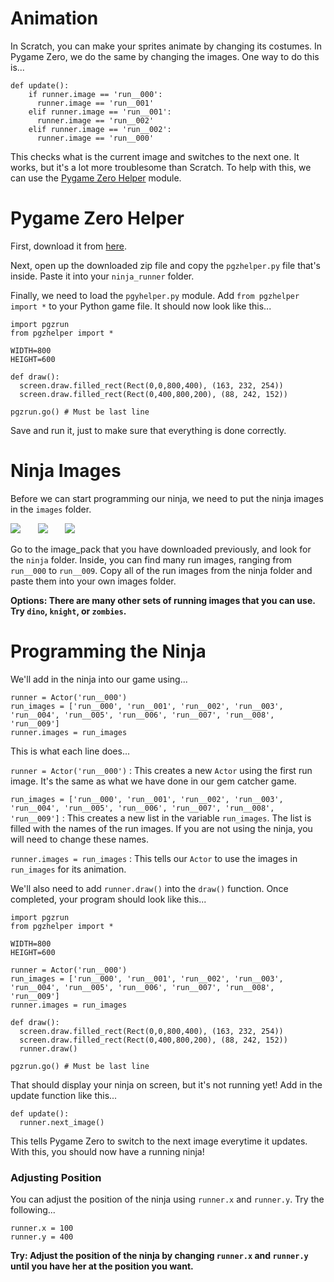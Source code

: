 Animation
===
In Scratch, you can make your sprites animate by changing its costumes. In Pygame Zero, we do the same by changing the images. One way to do this is...

```
def update():
    if runner.image == 'run__000':
      runner.image == 'run__001'
    elif runner.image == 'run__001':
      runner.image == 'run__002'
    elif runner.image == 'run__002':
      runner.image == 'run__000'
```

This checks what is the current image and switches to the next one. It works, but it's a lot more troublesome than Scratch. To help with this, we can use the [Pygame Zero Helper](https://www.aposteriori.com.sg/pygame-zero-helper) module.

Pygame Zero Helper
===
First, download it from [here](https://www.aposteriori.com.sg/pygame-zero-helper/).

Next, open up the downloaded zip file and copy the ```pgzhelper.py``` file that's inside. Paste it into your ```ninja_runner``` folder.

Finally, we need to load the ```pgyhelper.py``` module. Add ```from pgzhelper import *``` to your Python game file. It should now look like this...

```
import pgzrun
from pgzhelper import *

WIDTH=800
HEIGHT=600

def draw():
  screen.draw.filled_rect(Rect(0,0,800,400), (163, 232, 254))
  screen.draw.filled_rect(Rect(0,400,800,200), (88, 242, 152))

pgzrun.go() # Must be last line
```

Save and run it, just to make sure that everything is done correctly.

Ninja Images
===
Before we can start programming our ninja, we need to put the ninja images in the ```images``` folder.

![](https://www.aposteriori.com.sg/wp-content/uploads/2020/02/run__000.png)&nbsp;&nbsp;&nbsp;&nbsp;&nbsp;&nbsp;
![](https://www.aposteriori.com.sg/wp-content/uploads/2020/02/run__002.png)&nbsp;&nbsp;&nbsp;&nbsp;&nbsp;&nbsp;
![](https://www.aposteriori.com.sg/wp-content/uploads/2020/02/run__004.png)

Go to the image_pack that you have downloaded previously, and look for the ```ninja``` folder. Inside, you can find many run images, ranging from ```run__000``` to ```run__009```. Copy all of the run images from the ninja folder and paste them into your own images folder.

**Options: There are many other sets of running images that you can use. Try ```dino```, ```knight```, or ```zombies```.**

Programming the Ninja
===
We'll add in the ninja into our game using...

```
runner = Actor('run__000')
run_images = ['run__000', 'run__001', 'run__002', 'run__003', 'run__004', 'run__005', 'run__006', 'run__007', 'run__008', 'run__009']
runner.images = run_images
```

This is what each line does...

```runner = Actor('run__000')``` : This creates a new ```Actor``` using the first run image. It's the same as what we have done in our gem catcher game.

```run_images = ['run__000', 'run__001', 'run__002', 'run__003', 'run__004', 'run__005', 'run__006', 'run__007', 'run__008', 'run__009']``` : This creates a new list in the variable ```run_images```. The list is filled with the names of the run images. If you are not using the ninja, you will need to change these names.

```runner.images = run_images``` : This tells our ```Actor``` to use the images in ```run_images``` for its animation.

We'll also need to add ```runner.draw()``` into the ```draw()``` function. Once completed, your program should look like this...

```
import pgzrun
from pgzhelper import *

WIDTH=800
HEIGHT=600

runner = Actor('run__000')
run_images = ['run__000', 'run__001', 'run__002', 'run__003', 'run__004', 'run__005', 'run__006', 'run__007', 'run__008', 'run__009']
runner.images = run_images

def draw():
  screen.draw.filled_rect(Rect(0,0,800,400), (163, 232, 254))
  screen.draw.filled_rect(Rect(0,400,800,200), (88, 242, 152))
  runner.draw()

pgzrun.go() # Must be last line
```

That should display your ninja on screen, but it's not running yet! Add in the update function like this...

```
def update():
  runner.next_image()
```

This tells Pygame Zero to switch to the next image everytime it updates. With this, you should now have a running ninja!

### Adjusting Position
You can adjust the position of the ninja using ```runner.x``` and ```runner.y```. Try the following...

```
runner.x = 100
runner.y = 400
```

**Try: Adjust the position of the ninja by changing ```runner.x``` and ```runner.y``` until you have her at the position you want.**